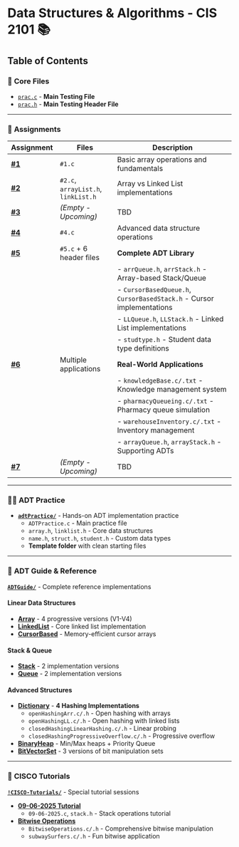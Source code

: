 # Data Structures & Algorithms - CIS 2101 📚

## Table of Contents

### 📁 **Core Files**
- [`prac.c`](prac.c) - **Main Testing File**
- [`prac.h`](prac.h) - **Main Testing Header File**

---

### 📝 **Assignments**
| Assignment | Files | Description |
|------------|-------|-------------|
| **[#1](Assignments/%231/)** | `#1.c` | Basic array operations and fundamentals |
| **[#2](Assignments/%232/)** | `#2.c`, `arrayList.h`, `linkList.h` | Array vs Linked List implementations |
| **[#3](Assignments/%233/)** | *(Empty - Upcoming)* | TBD |
| **[#4](Assignments/%234/)** | `#4.c` | Advanced data structure operations |
| **[#5](Assignments/%235/)** | `#5.c` + 6 header files | **Complete ADT Library** |
| | | - `arrQueue.h`, `arrStack.h` - Array-based Stack/Queue |
| | | - `CursorBasedQueue.h`, `CursorBasedStack.h` - Cursor implementations |
| | | - `LLQueue.h`, `LLStack.h` - Linked List implementations |
| | | - `studtype.h` - Student data type definitions |
| **[#6](Assignments/%236/)** | Multiple applications | **Real-World Applications** |
| | | - `knowledgeBase.c/.txt` - Knowledge management system |
| | | - `pharmacyQueueing.c/.txt` - Pharmacy queue simulation |
| | | - `warehouseInventory.c/.txt` - Inventory management |
| | | - `arrayQueue.h`, `arrayStack.h` - Supporting ADTs |
| **[#7](Assignments/%237/)** | *(Empty - Upcoming)* | TBD |

---

### 🏃‍♂️ **ADT Practice**
- **[`adtPractice/`](adtPractice/)** - Hands-on ADT implementation practice
  - `ADTPractice.c` - Main practice file
  - `array.h`, `linklist.h` - Core data structures
  - `name.h`, `struct.h`, `student.h` - Custom data types
  - **Template folder** with clean starting files

---

### 📖 **ADT Guide & Reference**
**[`ADTGuide/`](ADTGuide/)** - Complete reference implementations

#### **Linear Data Structures**
- **[Array](ADTGuide/Array/)** - 4 progressive versions (V1-V4)
- **[LinkedList](ADTGuide/LinkList/)** - Core linked list implementation
- **[CursorBased](ADTGuide/CursorBased/)** - Memory-efficient cursor arrays

#### **Stack & Queue**
- **[Stack](ADTGuide/Stack/)** - 2 implementation versions
- **[Queue](ADTGuide/Queue/)** - 2 implementation versions

#### **Advanced Structures**
- **[Dictionary](ADTGuide/Dictionary/)** - **4 Hashing Implementations**
  - `openHashingArr.c/.h` - Open hashing with arrays
  - `openHashingLL.c/.h` - Open hashing with linked lists
  - `closedHashingLinearHashing.c/.h` - Linear probing
  - `closedHashingProgressiveOverflow.c/.h` - Progressive overflow
- **[BinaryHeap](ADTGuide/BinaryHeap/)** - Min/Max heaps + Priority Queue
- **[BitVectorSet](ADTGuide/BitVectorSet/)** - 3 versions of bit manipulation sets

---

### 🎯 **CISCO Tutorials**
**[`!CISCO-Tutorials/`](!CISCO-Tutorials/)** - Special tutorial sessions

- **[09-06-2025 Tutorial](!CISCO-Tutorials/09-06-2025_DSA_Tutorial/)** 
  - `09-06-2025.c`, `stack.h` - Stack operations tutorial
- **[Bitwise Operations](!CISCO-Tutorials/BitwiseOperations/)**
  - `BitwiseOperations.c/.h` - Comprehensive bitwise manipulation
  - `subwaySurfers.c/.h` - Fun bitwise application
